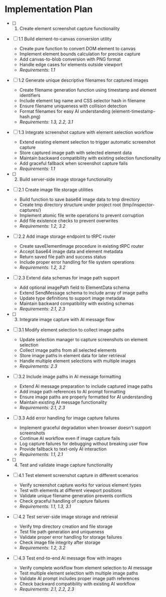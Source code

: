 # Implementation Plan

- [ ] 1. Create element screenshot capture functionality
- [ ] 1.1 Build element-to-canvas conversion utility
  - Create pure function to convert DOM element to canvas
  - Implement element bounds calculation for precise capture  
  - Add canvas-to-blob conversion with PNG format
  - Handle edge cases for elements outside viewport
  - _Requirements: 1.1_

- [ ] 1.2 Generate unique descriptive filenames for captured images
  - Create filename generation function using timestamp and element identifiers
  - Include element tag name and CSS selector hash in filename
  - Ensure filename uniqueness with collision detection
  - Format filenames for easy AI understanding (element-timestamp-hash.png)
  - _Requirements: 1.3, 2.2, 3.1_

- [ ] 1.3 Integrate screenshot capture with element selection workflow
  - Extend existing element selection to trigger automatic screenshot capture
  - Store captured image path with selected element data
  - Maintain backward compatibility with existing selection functionality
  - Add graceful fallback when screenshot capture fails
  - _Requirements: 1.1_

- [ ] 2. Build server-side image storage functionality
- [ ] 2.1 Create image file storage utilities
  - Build function to save base64 image data to tmp directory
  - Create tmp directory structure under project root (tmp/inspector-captures/)
  - Implement atomic file write operations to prevent corruption
  - Add file existence checks to prevent overwrites
  - _Requirements: 1.2, 3.2_

- [ ] 2.2 Add image storage endpoint to tRPC router
  - Create saveElementImage procedure in existing tRPC router
  - Accept base64 image data and element metadata
  - Return saved file path and success status
  - Include proper error handling for file system operations
  - _Requirements: 1.2, 3.2_

- [ ] 2.3 Extend data schemas for image path support
  - Add optional imagePath field to ElementData schema
  - Extend SendMessage schema to include array of image paths
  - Update type definitions to support image metadata
  - Maintain backward compatibility with existing schemas
  - _Requirements: 2.1, 2.3_

- [ ] 3. Integrate image capture with AI message flow
- [ ] 3.1 Modify element selection to collect image paths
  - Update selection manager to capture screenshots on element selection
  - Collect image paths from all selected elements  
  - Store image paths in element data for later retrieval
  - Handle multiple element selections with multiple images
  - _Requirements: 2.3_

- [ ] 3.2 Include image paths in AI message formatting
  - Extend AI message preparation to include captured image paths
  - Add image path references to AI prompt formatting
  - Ensure image paths are properly formatted for AI understanding
  - Maintain existing AI message functionality
  - _Requirements: 2.1, 2.3_

- [ ] 3.3 Add error handling for image capture failures
  - Implement graceful degradation when browser doesn't support screenshots
  - Continue AI workflow even if image capture fails
  - Log capture failures for debugging without breaking user flow
  - Provide fallback to text-only AI interaction
  - _Requirements: 1.1, 2.1_

- [ ] 4. Test and validate image capture functionality
- [ ] 4.1 Test element screenshot capture in different scenarios
  - Verify screenshot capture works for various element types
  - Test with elements at different viewport positions
  - Validate unique filename generation prevents conflicts
  - Check graceful handling of capture failures
  - _Requirements: 1.1, 1.3, 3.1_

- [ ] 4.2 Test server-side image storage and retrieval
  - Verify tmp directory creation and file storage
  - Test file path generation and uniqueness
  - Validate proper error handling for storage failures
  - Check image file integrity after storage
  - _Requirements: 1.2, 3.2_

- [ ] 4.3 Test end-to-end AI message flow with images
  - Verify complete workflow from element selection to AI message
  - Test multiple element selection with multiple image paths
  - Validate AI prompt includes proper image path references
  - Check backward compatibility with existing AI workflow
  - _Requirements: 2.1, 2.2, 2.3_